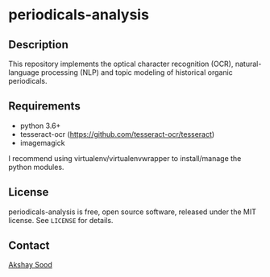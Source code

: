 periodicals-analysis
====================

Description
-----------

This repository implements the optical character recognition (OCR), natural-language processing (NLP) and topic modeling of historical organic periodicals.


Requirements
------------

* python 3.6+
* tesseract-ocr (https://github.com/tesseract-ocr/tesseract)
* imagemagick

I recommend using virtualenv/virtualenvwrapper to install/manage the python modules.


License
-------

periodicals-analysis is free, open source software, released under the MIT license. See `LICENSE` for details.


Contact
-------

[Akshay Sood](https://github.com/cloudbopper)

